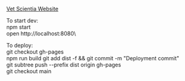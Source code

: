 [Vet Scientia Website](https://cpsecapstone.github.io/Vet-Scientia-Website/)

To start dev:\
npm start\
open http://localhost:8080\

To deploy:\
git checkout gh-pages\
npm run build
git add dist -f && git commit -m "Deployment commit"\
git subtree push --prefix dist origin gh-pages\
git checkout main
